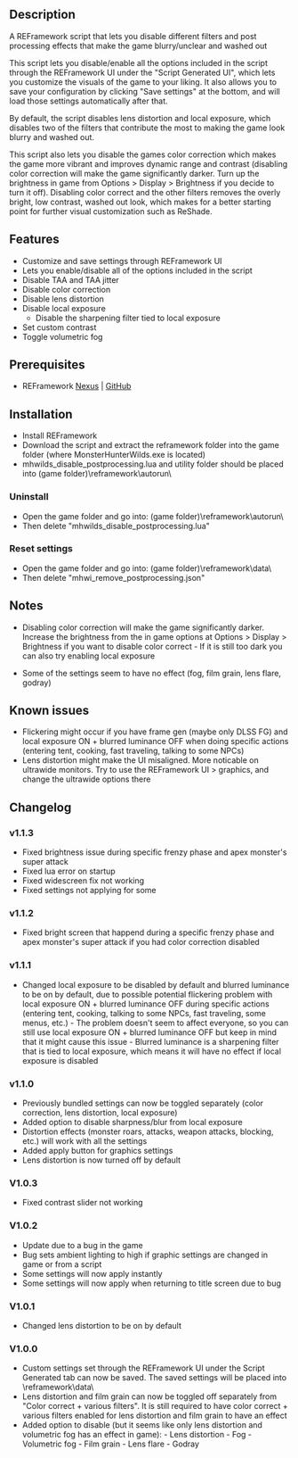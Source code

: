 ## Description
A REFramework script that lets you disable different filters and post processing effects that make the game blurry/unclear and washed out

This script lets you disable/enable all the options included in the script through the REFramework UI under the "Script Generated UI", which lets you customize the visuals of the game to your liking. It also allows you to save your configuration by clicking "Save settings" at the bottom, and will load those settings automatically after that.

By default, the script disables lens distortion and local exposure, which disables two of the filters that contribute the most to making the game look blurry and washed out.

This script also lets you disable the games color correction which makes the game more vibrant and improves dynamic range and contrast (disabling color correction will make the game significantly darker. Turn up the brightness in game from Options > Display > Brightness if you decide to turn it off).
Disabling color correct and the other filters removes the overly bright, low contrast, washed out look, which makes for a better starting point for further visual customization such as ReShade.


## Features
- Customize and save settings through REFramework UI
- Lets you enable/disable all of the options included in the script
- Disable TAA and TAA jitter
- Disable color correction
- Disable lens distortion
- Disable local exposure
  - Disable the sharpening filter tied to local exposure
- Set custom contrast
- Toggle volumetric fog


## Prerequisites
- REFramework [Nexus](https://www.nexusmods.com/monsterhunterwilds/mods/93) | [GitHub](https://github.com/praydog/REFramework)


## Installation
- Install REFramework
- Download the script and extract the reframework folder into the game folder (where MonsterHunterWilds.exe is located)
- mhwilds_disable_postprocessing.lua and utility folder should be placed into \(game folder)\reframework\autorun\

### Uninstall
- Open the game folder and go into: \(game folder)\reframework\autorun\
- Then delete "mhwilds_disable_postprocessing.lua"

### Reset settings
- Open the game folder and go into: \(game folder)\reframework\data\
- Then delete "mhwi_remove_postprocessing.json"


## Notes
- Disabling color correction will make the game significantly darker. Increase the brightness from the in game options at Options > Display > Brightness if you want to disable color correct
﻿- If it is still too dark you can also try enabling local exposure

- Some of the settings seem to have no effect (fog, film grain, lens flare, godray)


## Known issues
- Flickering might occur if you have frame gen (maybe only DLSS FG) and local exposure ON + blurred luminance OFF when doing specific actions (entering tent, cooking, fast traveling, talking to some NPCs)
- Lens distortion might make the UI misaligned. More noticable on ultrawide monitors. Try to use the REFramework UI > graphics, and change the ultrawide options there


## Changelog
### v1.1.3
- Fixed brightness issue during specific frenzy phase and apex monster's super attack
- Fixed lua error on startup
- Fixed widescreen fix not working
- Fixed settings not applying for some

### v1.1.2
- Fixed bright screen that happend during a specific frenzy phase and apex monster's super attack if you had color correction disabled

### v1.1.1
- Changed local exposure to be disabled by default and blurred luminance to be on by default, due to possible potential flickering problem with local exposure ON + blurred luminance OFF during specific actions (entering tent, cooking, talking to some NPCs, fast traveling, some menus, etc.)
﻿- The problem doesn't seem to affect everyone, so you can still use local exposure ON + blurred luminance OFF
﻿but keep in mind that it might cause this issue
﻿- Blurred luminance is a sharpening filter that is tied to local exposure, which means it will have no effect if local exposure is disabled

### v1.1.0
- Previously bundled settings can now be toggled separately (color correction, lens distortion, local exposure)
- Added option to disable sharpness/blur from local exposure
- Distortion effects (monster roars, attacks, weapon attacks, blocking, etc.) will work with all the settings
- Added apply button for graphics settings
- Lens distortion is now turned off by default

### V1.0.3
- Fixed contrast slider not working

### V1.0.2
- Update due to a bug in the game
- Bug sets ambient lighting to high if graphic settings are changed in game or from a script
- Some settings will now apply instantly
- Some settings will now apply when returning to title screen due to bug

### V1.0.1
- Changed lens distortion to be on by default

### V1.0.0
- Custom settings set through the REFramework UI under the Script Generated tab can now be saved. The saved settings will be placed into \reframework\data\
- Lens distortion and film grain can now be toggled off separately from "Color correct + various filters". It is still required to have color correct + various filters enabled for lens distortion and film grain to have an effect
- Added option to disable (but it seems like only lens distortion and volumetric fog has an effect in game):
﻿- Lens distortion
﻿- Fog
﻿- Volumetric fog
﻿- Film grain
﻿- Lens flare
﻿- Godray 
